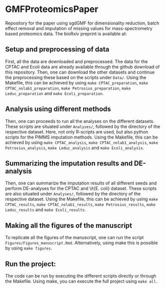 # GMFProteomicsPaper

Repository for the paper using sgdGMF for dimensionality reduction, 
batch effect removal and imputation of missing values for mass-spectrometry 
based proteomics data. The bioRxiv preprint is available at: 


## Setup and preprocessing of data

First, all the data are downloaded and preprocessed. The data for the CPTAC and Ecoli data
are already available through the github download of this repository. 
Then, one can download the other datasets and continue the preprocessing these
based on the scripts under `Data/`. Using the Makefile, this can be achieved by
using `make CPTAC_preparation`, `make CPTAC_nolab1_preparation`, `make Petrosius_preparation`,
`make Leduc_preparation` and `make Ecoli_preparation`.

## Analysis using different methods

Then, one can proceeds to run all the analyses on the different datasets. These scripts
are situated under `Analyses/`, followed by the directory of the respective dataset. Here,
not only R-scripts are used, but also python scripts for the PIMMS imputation methods.
Using the Makefile, this can be achieved by
using `make CPTAC_analysis`, `make CPTAC_nolab1_analysis`, `make Petrosius_analysis`,
`make Leduc_analysis` and `make Ecoli_analysis`.


## Summarizing the imputation results and DE-analysis

Then, one can summarize the imputation results of all different seeds and perform DE-analyses
for the CPTAC and \it{E. coli} dataset. These scripts are also situated under `Analyses/`, 
followed by the directory of the respective dataset. Using the Makefile, this can be achieved by
using `make CPTAC_results`, `make CPTAC_nolab1_results`, `make Petrosius_results`,
`make Leduc_results` and `make Ecoli_results`.


## Making all the figures of the manuscript

To replicate all the figures of the manuscript, one can run the script
`Figures/Figures_manuscript.Rmd`. Alternatively, using make this is possible by
using `make figures`.

## Run the project:

The code can be run by executing the different scripts directly or through the Makefile. 
Using make, you can execute the full project using `make all`.

